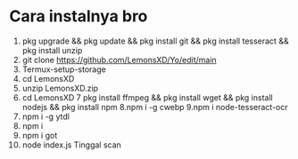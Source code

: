# Cara instalnya bro
1. pkg upgrade && pkg update && pkg install git && pkg install tesseract && pkg install unzip
2. git clone https://github.com/LemonsXD/Yo/edit/main
3. Termux-setup-storage
4. cd LemonsXD
5. unzip LemonsXD.zip
6. cd LemonsXD
7 pkg install ffmpeg && pkg install wget && pkg install nodejs && pkg install npm
8.npm i -g cwebp
9.npm i node-tesseract-ocr
10. npm i -g ytdl
11. npm i
12. npm i got
13. node index.js
Tinggal scan
